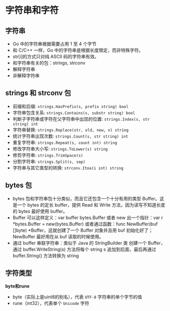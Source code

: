 # 字符串和字符

## 字符串

- Go 中的字符串根据需要占用 1 至 4 个字节
- 和 C/C++ 一样，Go 中的字符串是根据长度限定，而非特殊字符。
- str[i]的方式只对纯 ASCII 码的字符串有效。
- 和字符串有关的包：strings, strconv
- 解释字符串
- 非解释字符串

## strings 和 strconv 包

- 前缀和后缀: `strings.HasPrefix(s, prefix string) bool`
- 字符串包含关系: `strings.Contains(s, substr string) bool`
- 判断子字符串或字符在父字符串中出现的位置: `strings.Index(s, str string) int`
- 字符串替换: `strings.Replace(str, old, new, n) string`
- 统计字符串出现次数: `strings.Count(s, str string) int`
- 重复字符串: `strings.Repeat(s, count int) string`
- 修改字符串大小写: `strings.ToLower(s) string`
- 修剪字符串: `strings.TrimSpace(s)`
- 分割字符串: `strings.Split(s, sep)`
- 字符串与其它类型的转换: `strconv.Itoa(i int) string`

## bytes 包

- bytes 包和字符串包十分类似，而且它还包含一个十分有用的类型 Buffer。这是一个 bytes 的定长 buffer，提供 Read 和 Write 方法，因为读写不知道长度的 bytes 最好使用 buffer。
- Buffer 可以这样定义：var buffer bytes.Buffer 或者 new 出一个指针：var r *bytes.Buffer = new(bytes.Buffer) 或者通过函数：func NewBuffer(buf []byte) *Buffer，这就创建了一个 Buffer 对象并且用 buf 初始化好了；NewBuffer 最好用在从 buf 读取的时候使用。
- 通过 buffer 串联字符串：类似于 Java 的 StringBuilder 类 创建一个 Buffer，通过 buffer.WriteString(s) 方法将每个 string s 追加到后面，最后再通过 buffer.String() 方法转换为 string

## 字符类型

**byte和rune**

- byte（实际上是uint8的别名），代表 `UTF-8` 字符串的单个字节的值
- rune（int32），代表单个 `Unicode` 字符

